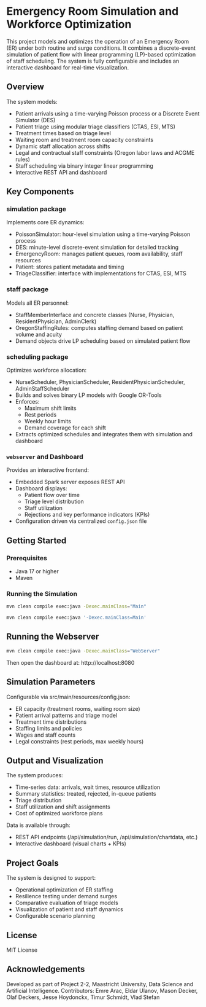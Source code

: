# Emergency Room Simulation and Workforce Optimization

This project models and optimizes the operation of an Emergency Room (ER) under both routine and surge conditions. It combines a discrete-event simulation of patient flow with linear programming (LP)-based optimization of staff scheduling. The system is fully configurable and includes an interactive dashboard for real-time visualization.

## Overview
The system models:
- Patient arrivals using a time-varying Poisson process or a Discrete Event Simulator (DES)
- Patient triage using modular triage classifiers (CTAS, ESI, MTS)
- Treatment times based on triage level
- Waiting room and treatment room capacity constraints
- Dynamic staff allocation across shifts
- Legal and contractual staff constraints (Oregon labor laws and ACGME rules)
- Staff scheduling via binary integer linear programming
- Interactive REST API and dashboard

## Key Components

### simulation package
Implements core ER dynamics:
- PoissonSimulator: hour-level simulation using a time-varying Poisson process
- DES: minute-level discrete-event simulation for detailed tracking
- EmergencyRoom: manages patient queues, room availability, staff resources
- Patient: stores patient metadata and timing
- TriageClassifier: interface with implementations for CTAS, ESI, MTS


### staff package
Models all ER personnel:
- StaffMemberInterface and concrete classes (Nurse, Physician, ResidentPhysician, AdminClerk)
- OregonStaffingRules: computes staffing demand based on patient volume and acuity
- Demand objects drive LP scheduling based on simulated patient flow


### scheduling package
Optimizes workforce allocation:
- NurseScheduler, PhysicianScheduler, ResidentPhysicianScheduler, AdminStaffScheduler
- Builds and solves binary LP models with Google OR-Tools
- Enforces:
    - Maximum shift limits
    - Rest periods
    - Weekly hour limits
    - Demand coverage for each shift
- Extracts optimized schedules and integrates them with simulation and dashboard

### `webserver` and Dashboard

Provides an interactive frontend:

- Embedded Spark server exposes REST API
- Dashboard displays:
  - Patient flow over time
  - Triage level distribution
  - Staff utilization
  - Rejections and key performance indicators (KPIs)
- Configuration driven via centralized `config.json` file

## Getting Started

### Prerequisites

- Java 17 or higher
- Maven

### Running the Simulation

```bash
mvn clean compile exec:java -Dexec.mainClass="Main"

mvn clean compile exec:java '-Dexec.mainClass=Main'
```

## Running the Webserver
``` bash
mvn clean compile exec:java -Dexec.mainClass="WebServer"
```
Then open the dashboard at: http://localhost:8080

## Simulation Parameters

Configurable via src/main/resources/config.json:
- ER capacity (treatment rooms, waiting room size)
- Patient arrival patterns and triage model
- Treatment time distributions
- Staffing limits and policies
- Wages and staff counts
- Legal constraints (rest periods, max weekly hours)

## Output and Visualization

The system produces:
- Time-series data: arrivals, wait times, resource utilization
- Summary statistics: treated, rejected, in-queue patients
- Triage distribution
- Staff utilization and shift assignments
- Cost of optimized workforce plans

Data is available through:
- REST API endpoints (/api/simulation/run, /api/simulation/chartdata, etc.)
- Interactive dashboard (visual charts + KPIs)

## Project Goals
The system is designed to support:
- Operational optimization of ER staffing
- Resilience testing under demand surges
- Comparative evaluation of triage models
- Visualization of patient and staff dynamics
- Configurable scenario planning

## License
MIT License

## Acknowledgements
Developed as part of Project 2-2, Maastricht University, Data Science and Artificial Intelligence.
Contributors: Emre Arac, Eldar Ulanov, Mason Decker, Olaf Deckers, Jesse Hoydonckx, Timur Schmidt, Vlad Stefan
